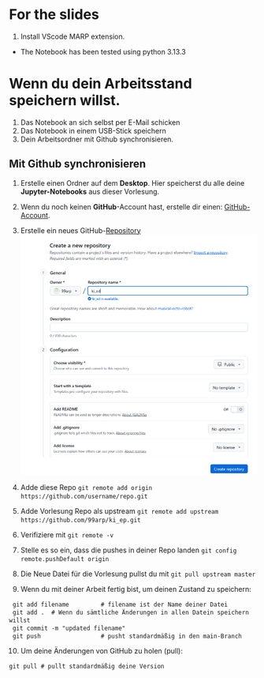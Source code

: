 # For the slides 
1. Install VScode MARP extension. 

- The Notebook has been tested using python 3.13.3


# Wenn du dein Arbeitsstand speichern willst. 

1. Das Notebook an sich selbst per E-Mail schicken 
2. Das Notebook in einem USB-Stick speichern 
3. Dein Arbeitsordner mit Github synchronisieren. 

## Mit Github synchronisieren


1. Erstelle einen Ordner auf dem **Desktop**. Hier speicherst du alle deine **Jupyter-Notebooks** aus dieser Vorlesung.

2. Wenn du noch keinen **GitHub**-Account hast, erstelle dir einen: [GitHub-Account](https://github.com/).

3. Erstelle ein neues GitHub-[Repository](https://docs.github.com/en/repositories/creating-and-managing-repositories/creating-a-new-repository)  
   ![alt text](Bilder/create_repo.png)


4. Adde diese Repo `git remote add origin  https://github.com/username/repo.git `
5. Adde Vorlesung Repo als upstream  `git remote add upstream https://github.com/99arp/ki_ep.git`
6. Verifiziere mit `git remote -v`
7. Stelle es so ein, dass die pushes in deiner Repo landen `git config remote.pushDefault origin`
8. Die Neue Datei für die Vorlesung pullst du mit `git pull upstream master`



9.  Wenn du mit deiner Arbeit fertig bist, um deinen Zustand zu speichern:
   
   ```
    git add filename         # filename ist der Name deiner Datei
    git add .  # Wenn du sämtliche Änderungen in allen Datein speichern willst
    git commit -m "updated filename"
    git push                 # pusht standardmäßig in den main-Branch

   ```
10. Um deine Änderungen von GitHub zu holen (pull):
   ```
   git pull # pullt standardmäßig deine Version
   ```

